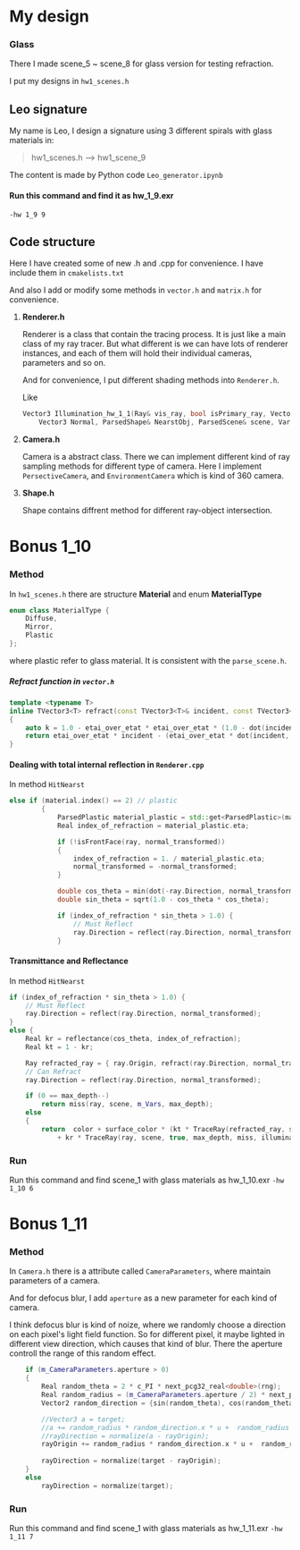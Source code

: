 # My design
### Glass
There I made scene_5 ~ scene_8 for glass version for testing refraction.

I put my designs in `hw1_scenes.h`

## Leo signature
My name is Leo, I design a signature using 3 different spirals with glass materials in:
> hw1_scenes.h --> hw1_scene_9

The content is made by Python code `Leo_generator.ipynb`

#### Run this command and find it as hw_1_9.exr
`
  -hw 1_9 9
`

## Code structure
Here I have created some of new .h and .cpp for convenience. I have include them in `cmakelists.txt`

And also I add or modify some methods in `vector.h` and `matrix.h` for convenience.

1. **Renderer.h**
   
   Renderer is a class that contain the tracing process. It is just like a main class of my ray tracer. But what different is we can have lots of renderer instances, and each of them will hold their individual cameras, parameters and so on.

   And for convenience, I put different shading methods into `Renderer.h`. 

   Like

    ``` cpp
    Vector3 Illumination_hw_1_1(Ray& vis_ray, bool isPrimary_ray, Vector3 HitPoint,
	    Vector3 Normal, ParsedShape& NearstObj, ParsedScene& scene, Variables& vars);
    ```

2. **Camera.h**
   
   Camera is a abstract class. There we can implement different kind of ray sampling methods for different type of camera. Here I implement `PersectiveCamera`, and `EnvironmentCamera` which is kind of 360 camera.

3. **Shape.h**

    Shape contains diffrent method for different ray-object intersection.

# Bonus 1_10
### Method
In `hw1_scenes.h` there are structure **Material** and enum **MaterialType**

```cpp
enum class MaterialType {
    Diffuse,
    Mirror,
    Plastic
};
```

where plastic refer to glass material. It is consistent with the `parse_scene.h`.

##### Refract function in `vector.h`

```cpp
template <typename T>
inline TVector3<T> refract(const TVector3<T>& incident, const TVector3<T>& normal, Real etai_over_etat) 
{
    auto k = 1.0 - etai_over_etat * etai_over_etat * (1.0 - dot(incident, normal) * dot(incident, normal));
    return etai_over_etat * incident - (etai_over_etat * dot(incident, normal) + sqrt(k)) * normal;
}
```

#### Dealing with total internal reflection in `Renderer.cpp`
In method  `HitNearst`
```cpp
else if (material.index() == 2) // plastic
		{
			ParsedPlastic material_plastic = std::get<ParsedPlastic>(material);
			Real index_of_refraction = material_plastic.eta;

			if (!isFrontFace(ray, normal_transformed))
			{
				index_of_refraction = 1. / material_plastic.eta;
				normal_transformed = -normal_transformed;
			}

			double cos_theta = min(dot(-ray.Direction, normal_transformed), 1.0);
			double sin_theta = sqrt(1.0 - cos_theta * cos_theta);

			if (index_of_refraction * sin_theta > 1.0) {	
				// Must Reflect
				ray.Direction = reflect(ray.Direction, normal_transformed);
			}
```

#### Transmittance and Reflectance
In method  `HitNearst`

```cpp
if (index_of_refraction * sin_theta > 1.0) {	
    // Must Reflect
    ray.Direction = reflect(ray.Direction, normal_transformed);
}
else {
    Real kr = reflectance(cos_theta, index_of_refraction);
    Real kt = 1 - kr;

    Ray refracted_ray = { ray.Origin, refract(ray.Direction, normal_transformed, index_of_refraction) };
    // Can Refract
    ray.Direction = reflect(ray.Direction, normal_transformed);

    if (0 == max_depth--)
        return miss(ray, scene, m_Vars, max_depth);
    else
    {
        return  color + surface_color * (kt * TraceRay(refracted_ray, scene, true, max_depth, miss, illumination, rng) 
            + kr * TraceRay(ray, scene, true, max_depth, miss, illumination, rng));
```

### Run
Run this command and find scene_1 with glass materials as hw_1_10.exr
`
  -hw 1_10 6
`



# Bonus 1_11

### Method
In `Camera.h` there is a attribute called `CameraParameters`, where maintain parameters of a camera. 

And for defocus blur, I add `aperture` as a new parameter for each kind of camera. 

I think defocus blur is kind of noize, where we randomly choose a direction on each pixel's light field function. So for different pixel, it maybe lighted in different view direction, which causes that kind of blur. There the aperture controll the range of this random effect.
```cpp
	if (m_CameraParameters.aperture > 0)
	{
		Real random_theta = 2 * c_PI * next_pcg32_real<double>(rng);
		Real random_radius = (m_CameraParameters.aperture / 2) * next_pcg32_real<double>(rng);
		Vector2 random_direction = {sin(random_theta), cos(random_theta)};

		//Vector3 a = target;
		//a += random_radius * random_direction.x * u +  random_radius * random_direction.y * v;
		//rayDirection = normalize(a - rayOrigin);
		rayOrigin += random_radius * random_direction.x * u +  random_radius * random_direction.y * v;
		
		rayDirection = normalize(target - rayOrigin);
	}
	else
		rayDirection = normalize(target);
```

### Run
Run this command and find scene_1 with glass materials as hw_1_11.exr
`
  -hw 1_11 7
`
